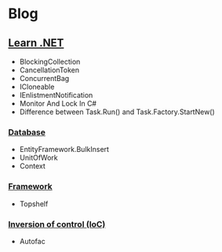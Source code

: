 # Blog
## [Learn .NET](https://github.com/amircsdev/Blog/tree/main/Learn%20.NET)
- BlockingCollection<T>
- CancellationToken
- ConcurrentBag<T>
- ICloneable
- IEnlistmentNotification
- Monitor And Lock In C#
- Difference between Task.Run() and Task.Factory.StartNew()
### [Database](https://github.com/amircsdev/Blog/tree/main/Learn%20.NET/DB)
- EntityFramework.BulkInsert
- UnitOfWork
- Context
### [Framework](https://github.com/amircsdev/Blog/tree/main/Learn%20.NET/Framework)
- Topshelf
### [Inversion of control (IoC)](https://github.com/amircsdev/Blog/tree/main/Learn%20.NET/Inversion%20of%20control%20(IoC))
- Autofac
